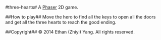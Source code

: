 #three-hearts#
A [Phaser](https://github.com/photonstorm/phaser) 2D game. 

##How to play##
Move the hero to find all the keys to open all the doors and get all the three hearts to reach the good ending.

##Copyright##
© 2014 Ethan (Zhiyi) Yang. All rights reserved.
